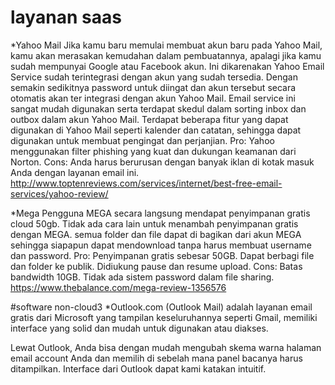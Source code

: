 # layanan saas

*Yahoo Mail
Jika kamu baru memulai membuat akun baru pada Yahoo Mail, kamu akan merasakan kemudahan dalam pembuatannya, apalagi jika kamu sudah mempunyai Google atau Facebook akun. Ini dikarenakan Yahoo Email Service sudah terintegrasi dengan akun yang sudah tersedia. Dengan semakin sedikitnya password untuk diingat dan akun tersebut secara otomatis akan ter integrasi dengan akun Yahoo Mail. 
Email service ini sangat mudah digunakan serta terdapat skedul dalam sorting inbox dan outbox dalam akun Yahoo Mail. Terdapat beberapa fitur yang dapat digunakan di Yahoo Mail seperti kalender dan catatan, sehingga dapat digunakan untuk membuat pengingat dan perjanjian.
Pro:
Yahoo menggunakan filter phishing yang kuat dan dukungan keamanan dari Norton.
Cons:
Anda harus berurusan dengan banyak iklan di kotak masuk Anda dengan layanan email ini.
http://www.toptenreviews.com/services/internet/best-free-email-services/yahoo-review/

*Mega
Pengguna MEGA secara langsung mendapat penyimpanan gratis cloud 50gb. Tidak ada cara lain untuk menambah penyimpanan gratis dengan MEGA. semua folder dan file dapat di bagikan dari akun MEGA sehingga siapapun dapat mendownload tanpa harus membuat username dan password.
Pro:
Penyimpanan gratis sebesar 50GB.
Dapat berbagi file dan folder ke publik.
Didiukung pause dan resume upload.
Cons:
Batas bandwidth 10GB.
Tidak ada sistem password dalam file sharing.
https://www.thebalance.com/mega-review-1356576

#software non-cloud3
*Outlook.com 
(Outlook Mail) adalah layanan email gratis dari Microsoft yang tampilan keseluruhannya seperti Gmail, memiliki interface yang solid dan mudah untuk digunakan atau diakses.

Lewat Outlook, Anda bisa dengan mudah mengubah skema warna halaman email account Anda dan memilih di sebelah mana panel bacanya harus ditampilkan. Interface dari Outlook dapat kami katakan intuitif.
